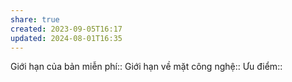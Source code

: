 ```yaml
---
share: true
created: 2023-09-05T16:17
updated: 2024-08-01T16:35
---
```

Giới hạn của bản miễn phí:: 
Giới hạn về mặt công nghệ:: 
Ưu điểm:: 